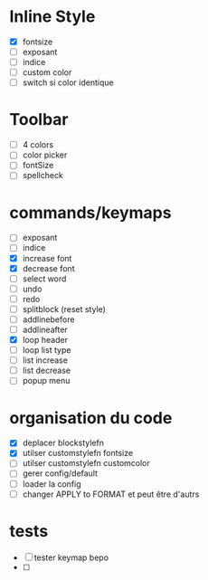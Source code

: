 # Inline Style

- [x] fontsize
- [ ] exposant
- [ ] indice
- [ ] custom color
- [ ] switch si color identique

# Toolbar 
- [ ] 4 colors
- [ ] color picker
- [ ] fontSize
- [ ] spellcheck 
# commands/keymaps

- [ ] exposant
- [ ] indice
- [x] increase font
- [x] decrease font
- [ ] select word
- [ ] undo
- [ ] redo
- [ ] splitblock (reset style)
- [ ] addlinebefore
- [ ] addlineafter
- [x] loop header
- [ ] loop list type
- [ ] list increase
- [ ] list decrease
- [ ] popup menu

# organisation du code

- [x] deplacer blockstylefn
- [x] utilser customstylefn fontsize
- [ ] utilser customstylefn customcolor
- [ ] gerer config/default
- [ ] loader la config
- [ ] changer APPLY to FORMAT et peut être d'autrs

# tests

- [ ] tester keymap bepo
- [ ]
